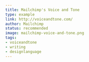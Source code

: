 ```yaml
---
title: Mailchimp's Voice and Tone
type: example
link: http://voiceandtone.com/
author: Mailchimp
status: recommended
image: mailchimp-voice-and-tone.png
tags:
- voiceandtone
- writing
- designlanguage
---
```

